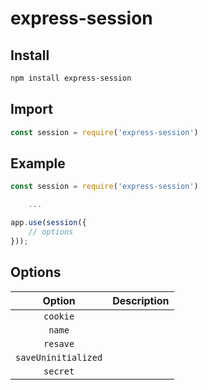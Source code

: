 express-session
===============

Install
-------
```sh
npm install express-session
```

Import
------
```js
const session = require('express-session')
```

Example
-------
```js
const session = require('express-session')

    ...

app.use(session({
    // options
}));
```

Options
-------
| Option | Description |
|:------:|:-----------:|
| `cookie` | |
| `name` | |
| `resave` | |
| `saveUninitialized` | |
| `secret` | |